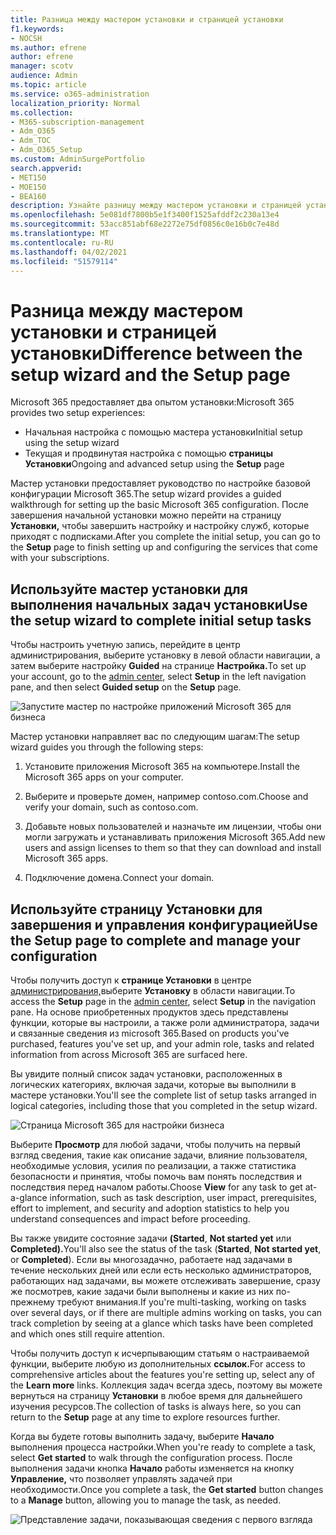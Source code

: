 ```yaml
---
title: Разница между мастером установки и страницей установки
f1.keywords:
- NOCSH
ms.author: efrene
author: efrene
manager: scotv
audience: Admin
ms.topic: article
ms.service: o365-administration
localization_priority: Normal
ms.collection:
- M365-subscription-management
- Adm_O365
- Adm_TOC
- Adm_O365_Setup
ms.custom: AdminSurgePortfolio
search.appverid:
- MET150
- MOE150
- BEA160
description: Узнайте разницу между мастером установки и страницей установки.
ms.openlocfilehash: 5e081df7800b5e1f3400f1525afddf2c230a13e4
ms.sourcegitcommit: 53acc851abf68e2272e75df0856c0e16b0c7e48d
ms.translationtype: MT
ms.contentlocale: ru-RU
ms.lasthandoff: 04/02/2021
ms.locfileid: "51579114"
---
```

# <a name="difference-between-the-setup-wizard-and-the-setup-page"></a><span data-ttu-id="06b20-103">Разница между мастером установки и страницей установки</span><span class="sxs-lookup"><span data-stu-id="06b20-103">Difference between the setup wizard and the Setup page</span></span>

<span data-ttu-id="06b20-104">Microsoft 365 предоставляет два опытом установки:</span><span class="sxs-lookup"><span data-stu-id="06b20-104">Microsoft 365 provides two setup experiences:</span></span> 

- <span data-ttu-id="06b20-105">Начальная настройка с помощью мастера установки</span><span class="sxs-lookup"><span data-stu-id="06b20-105">Initial setup using the setup wizard</span></span>
- <span data-ttu-id="06b20-106">Текущая и продвинутая настройка с помощью **страницы Установки**</span><span class="sxs-lookup"><span data-stu-id="06b20-106">Ongoing and advanced setup using the **Setup** page</span></span>

<span data-ttu-id="06b20-107">Мастер установки предоставляет руководство по настройке базовой конфигурации Microsoft 365.</span><span class="sxs-lookup"><span data-stu-id="06b20-107">The setup wizard provides a guided walkthrough for setting up the basic Microsoft 365 configuration.</span></span> <span data-ttu-id="06b20-108">После завершения начальной установки можно перейти на страницу **Установки,** чтобы завершить настройку и настройку служб, которые приходят с подписками.</span><span class="sxs-lookup"><span data-stu-id="06b20-108">After you complete the initial setup, you can go to the **Setup** page to finish setting up and configuring the services that come with your subscriptions.</span></span>

## <a name="use-the-setup-wizard-to-complete-initial-setup-tasks"></a><span data-ttu-id="06b20-109">Используйте мастер установки для выполнения начальных задач установки</span><span class="sxs-lookup"><span data-stu-id="06b20-109">Use the setup wizard to complete initial setup tasks</span></span>

<span data-ttu-id="06b20-110">Чтобы настроить учетную запись, перейдите  в центр администрирования, [](https://go.microsoft.com/fwlink/p/?linkid=2024339)выберите установку в левой области навигации, а затем выберите настройку **Guided** на странице **Настройка.**</span><span class="sxs-lookup"><span data-stu-id="06b20-110">To set up your account, go to the [admin center](https://go.microsoft.com/fwlink/p/?linkid=2024339), select **Setup** in the left navigation pane, and then select **Guided setup** on the **Setup** page.</span></span>

![Запустите мастер по настройке приложений Microsoft 365 для бизнеса](../../media/o365b-guided-setup.png)

<span data-ttu-id="06b20-112">Мастер установки направляет вас по следующим шагам:</span><span class="sxs-lookup"><span data-stu-id="06b20-112">The setup wizard guides you through the following steps:</span></span>

1. <span data-ttu-id="06b20-113">Установите приложения Microsoft 365 на компьютере.</span><span class="sxs-lookup"><span data-stu-id="06b20-113">Install the Microsoft 365 apps on your computer.</span></span>

2. <span data-ttu-id="06b20-114">Выберите и проверьте домен, например contoso.com.</span><span class="sxs-lookup"><span data-stu-id="06b20-114">Choose and verify your domain, such as contoso.com.</span></span>

3. <span data-ttu-id="06b20-115">Добавьте новых пользователей и назначьте им лицензии, чтобы они могли загружать и устанавливать приложения Microsoft 365.</span><span class="sxs-lookup"><span data-stu-id="06b20-115">Add new users and assign licenses to them so that they can download and install Microsoft 365 apps.</span></span>

4. <span data-ttu-id="06b20-116">Подключение домена.</span><span class="sxs-lookup"><span data-stu-id="06b20-116">Connect your domain.</span></span>

## <a name="use-the-setup-page-to-complete-and-manage-your-configuration"></a><span data-ttu-id="06b20-117">Используйте страницу Установки для завершения и управления конфигурацией</span><span class="sxs-lookup"><span data-stu-id="06b20-117">Use the Setup page to complete and manage your configuration</span></span>

<span data-ttu-id="06b20-118">Чтобы получить доступ к **странице Установки** в центре [администрирования,](https://go.microsoft.com/fwlink/p/?linkid=2024339)выберите **Установку** в области навигации.</span><span class="sxs-lookup"><span data-stu-id="06b20-118">To access the **Setup** page in the [admin center](https://go.microsoft.com/fwlink/p/?linkid=2024339), select **Setup** in the navigation pane.</span></span> <span data-ttu-id="06b20-119">На основе приобретенных продуктов здесь представлены функции, которые вы настроили, а также роли администратора, задачи и связанные сведения из microsoft 365.</span><span class="sxs-lookup"><span data-stu-id="06b20-119">Based on products you've purchased, features you've set up, and your admin role, tasks and related information from across Microsoft 365 are surfaced here.</span></span>

<span data-ttu-id="06b20-120">Вы увидите полный список задач установки, расположенных в логических категориях, включая задачи, которые вы выполнили в мастере установки.</span><span class="sxs-lookup"><span data-stu-id="06b20-120">You'll see the complete list of setup tasks arranged in logical categories, including those that you completed in the setup wizard.</span></span>

![Страница Microsoft 365 для настройки бизнеса](../../media/o365b-setup-page.png)

<span data-ttu-id="06b20-122">Выберите **Просмотр** для любой задачи, чтобы получить на первый взгляд сведения, такие как описание задачи, влияние пользователя, необходимые условия, усилия по реализации, а также статистика безопасности и принятия, чтобы помочь вам понять последствия и последствия перед началом работы.</span><span class="sxs-lookup"><span data-stu-id="06b20-122">Choose **View** for any task to get at-a-glance information, such as task description, user impact, prerequisites, effort to implement, and security and adoption statistics to help you understand consequences and impact before proceeding.</span></span>

<span data-ttu-id="06b20-123">Вы также увидите состояние задачи **(Started**, **Not started yet** или **Completed).**</span><span class="sxs-lookup"><span data-stu-id="06b20-123">You'll also see the status of the task (**Started**, **Not started yet**, or **Completed**).</span></span> <span data-ttu-id="06b20-124">Если вы многозадачно, работаете над задачами в течение нескольких дней или если есть несколько администраторов, работающих над задачами, вы можете отслеживать завершение, сразу же посмотрев, какие задачи были выполнены и какие из них по-прежнему требуют внимания.</span><span class="sxs-lookup"><span data-stu-id="06b20-124">If you're multi-tasking, working on tasks over several days, or if there are multiple admins working on tasks, you can track completion by seeing at a glance which tasks have been completed and which ones still require attention.</span></span> 

<span data-ttu-id="06b20-125">Чтобы получить доступ к исчерпывающим статьям о настраиваемой функции, выберите любую из дополнительных **ссылок.**</span><span class="sxs-lookup"><span data-stu-id="06b20-125">For access to comprehensive articles about the features you're setting up, select any of the **Learn more** links.</span></span> <span data-ttu-id="06b20-126">Коллекция задач всегда здесь, поэтому вы можете вернуться на страницу **Установки** в любое время для дальнейшего изучения ресурсов.</span><span class="sxs-lookup"><span data-stu-id="06b20-126">The collection of tasks is always here, so you can return to the **Setup** page at any time to explore resources further.</span></span>

<span data-ttu-id="06b20-127">Когда вы будете готовы выполнить задачу, выберите **Начало** выполнения процесса настройки.</span><span class="sxs-lookup"><span data-stu-id="06b20-127">When you're ready to complete a task, select **Get started** to walk through the configuration process.</span></span> <span data-ttu-id="06b20-128">После выполнения задачи кнопка **Начало** работы изменяется на кнопку **Управление,** что позволяет управлять задачей при необходимости.</span><span class="sxs-lookup"><span data-stu-id="06b20-128">Once you complete a task, the **Get started** button changes to a **Manage** button, allowing you to manage the task, as needed.</span></span>

![Представление задачи, показывающая сведения с первого взгляда](../../media/o365b-at-a-glance.png)
